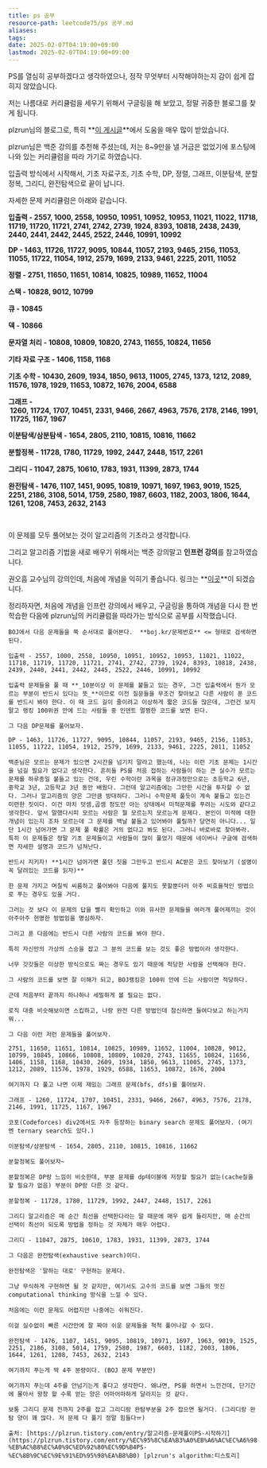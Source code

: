 ```yaml
---
title: ps 공부
resource-path: leetcode75/ps 공부.md
aliases:
tags:
date: 2025-02-07T04:19:00+09:00
lastmod: 2025-02-07T04:19:00+09:00
---
```

PS를 열심히 공부하겠다고 생각하였으나, 정작 무엇부터 시작해야하는지 감이 쉽게 잡히지 않았습니다.

저는 나름대로 커리큘럼을 세우기 위해서 구글링을 해 보았고, 정말 귀중한 블로그를 찾게 됩니다.

plzrun님의 블로그로, 특히 **[이 게시글](https://plzrun.tistory.com/entry/%EC%95%8C%EA%B3%A0%EB%A6%AC%EC%A6%98-%EB%AC%B8%EC%A0%9C%ED%92%80%EC%9D%B4PS-%EC%8B%9C%EC%9E%91%ED%95%98%EA%B8%B0)**에서 도움을 매우 많이 받았습니다.

plzrun님은 백준 강의를 추천해 주셨는데, 저는 8~9만을 낼 거금은 없었기에 포스팅에 나와 있는 커리큘럼을 따라 가기로 하였습니다.

입출력 방식에서 시작해서, 기초 자료구조, 기초 수학, DP, 정렬, 그래프, 이분탐색, 분할정복, 그리디, 완전탐색으로 끝이 납니다.

자세한 문제 커리큘럼은 아래와 같습니다.

**입출력 - 2557, 1000, 2558, 10950, 10951, 10952, 10953, 11021, 11022, 11718, 11719, 11720, 11721, 2741, 2742, 2739, 1924, 8393, 10818, 2438, 2439, 2440, 2441, 2442, 2445, 2522, 2446, 10991, 10992**

**DP - 1463, 11726, 11727, 9095, 10844, 11057, 2193, 9465, 2156, 11053, 11055, 11722, 11054, 1912, 2579, 1699, 2133, 9461, 2225, 2011, 11052**

**정렬 - 2751, 11650, 11651, 10814, 10825, 10989, 11652, 11004**

**스택 - 10828, 9012, 10799**

**큐 - 10845**

**덱 - 10866**

**문자열 처리 - 10808, 10809, 10820, 2743, 11655, 10824, 11656**

**기타 자료 구조 - 1406, 1158, 1168**

**기초 수학 - 10430, 2609, 1934, 1850, 9613, 11005, 2745, 1373, 1212, 2089, 11576, 1978, 1929, 11653, 10872, 1676, 2004, 6588**  

**그래프 - 1260, 11724, 1707, 10451, 2331, 9466, 2667, 4963, 7576, 2178, 2146, 1991, 11725, 1167, 1967**  
  

**이분탐색/삼분탐색 - 1654, 2805, 2110, 10815, 10816, 11662**  
  

**분할정복 - 11728, 1780, 11729, 1992, 2447, 2448, 1517, 2261**  
  

**그리디 - 11047, 2875, 10610, 1783, 1931, 11399, 2873, 1744** 

  
**완전탐색 - 1476, 1107, 1451, 9095, 10819, 10971, 1697, 1963, 9019, 1525, 2251, 2186, 3108, 5014, 1759, 2580, 1987, 6603, 1182, 2003, 1806, 1644, 1261, 1208, 7453, 2632, 2143**  
  
 

이 문제를 모두 풀어보는 것이 알고리즘의 기초라고 생각합니다.

그리고 알고리즘 기법을 새로 배우기 위해서는 백준 강의말고 **인프런 강의**를 참고하였습니다.

권오흠 교수님의 강의인데, 처음에 개념을 익히기 좋습니다. 링크는 **[이곳](https://www.inflearn.com/course/%EC%95%8C%EA%B3%A0%EB%A6%AC%EC%A6%98-%EA%B0%95%EC%A2%8C/dashboard)**이 되겠습니다.

정리하자면, 처음에 개념을 인프런 강의에서 배우고, 구글링을 통하여 개념을 다시 한 번 학습한 다음에 plzrun님의 커리큘럼을 따라가는 방식으로 공부를 시작했습니다.



```
BOJ에서 다음 문제들을 쭉 순서대로 풀어본다.  **boj.kr/문제번호** <= 형태로 검색하면 된다.

입출력 - 2557, 1000, 2558, 10950, 10951, 10952, 10953, 11021, 11022, 11718, 11719, 11720, 11721, 2741, 2742, 2739, 1924, 8393, 10818, 2438, 2439, 2440, 2441, 2442, 2445, 2522, 2446, 10991, 10992

입출력 문제들을 풀 때 **_10분이상 이 문제를 붙들고 있는 경우, 그건 입출력에서 뭔가 모르는 부분이 반드시 있다는 뜻_**이므로 이전 질문들을 무조건 찾아보고 다른 사람이 푼 코드를 반드시 봐야 한다. 이 때 코드 길이 줄이려고 이상하게 짧은 코드들 많은데, 그런건 보지 말고 랭킹 100위권 안에 드는 사람들 중 인덴트 멀쩡한 코드를 보면 된다.

그 다음 DP문제를 풀어보자.

DP - 1463, 11726, 11727, 9095, 10844, 11057, 2193, 9465, 2156, 11053, 11055, 11722, 11054, 1912, 2579, 1699, 2133, 9461, 2225, 2011, 11052

백준님은 모르는 문제가 있으면 2시간을 넘기지 말라고 했는데, 나는 이런 기초 문제는 1시간을 넘길 필요가 없다고 생각한다. 흔히들 PS를 처음 접하는 사람들이 하는 큰 실수가 모르는 문제를 하루종일 붙들고 있는 건데, 우린 수학이란 과목을 정규과정만으로는 초등학교 6년, 중학교 3년, 고등학교 3년 동안 배웠다. 그런데 알고리즘에는 그만한 시간을 투자할 수 없다. 그러나 알고리즘의 양은 그만큼 방대하다. 그러니 수학문제 풀듯이 계속 붙들고 있는건 미련한 짓이다. 이건 마치 덧셈,곱셈 정도만 아는 상태에서 미적문제를 푸려는 시도와 같다고 생각한다. 앞서 말했다시피 모르는 사람은 뭘 모르는지 모르는게 문제다. 본인이 미적에 대한 개념이 있는지 조차 모르는데 그 문제를 백날 붙들고 있어봐야 풀릴까? 당연히 아니다... 일단 1시간 넘어가면 그 문제 풀 확률은 거의 없다고 봐도 된다. 그러니 바로바로 찾아봐라. 특히 이 문제들은 정말 기초 문제들이고 사람들이 많이 풀었기 때문에 네이버나 구글에 검색하면 자세한 설명과 코드가 넘쳐난다.

반드시 지키자! **1시간 넘어가면 풀던 짓을 그만두고 반드시 AC받은 코드 찾아보기 (설명이 꼭 달려있는 코드를 읽자)**

한 문제 가지고 며칠씩 씨름하고 풀어봐야 다음에 풀지도 못할뿐더러 아주 비효율적인 방법으로 푸는 경우도 있을 거다.

그러는 것 보다 이 문제의 답을 빨리 확인하고 이와 유사한 문제들을 여러개 풀어제끼는 것이 아주아주 현명한 방법임을 명심하자.

그리고 푼 다음에는 반드시 다른 사람의 코드를 봐야 한다.

특히 자신만의 가상의 스승을 잡고 그 분의 코드를 보는 것도 좋은 방법이라 생각한다.

너무 갓갓들은 이상한 방식으로도 짜는 경우도 있기 때문에 적당한 사람을 선택해야 한다.

그 사람의 코드를 보면 잘 이해가 되고, BOJ랭킹은 100위 안에 드는 사람이면 적당하다.

근데 처음부터 끝까지 하나하나 세밀하게 볼 필요는 없다.

로직 대충 비슷해보이면 스킵하고, 나랑 완전 다른 방법인데 참신하면 들여다보고 하는거지 뭐...

그 다음 이런 저런 문제들을 풀어보자.

2751, 11650, 11651, 10814, 10825, 10989, 11652, 11004, 10828, 9012, 10799, 10845, 10866, 10808, 10809, 10820, 2743, 11655, 10824, 11656, 1406, 1158, 1168, 10430, 2609, 1934, 1850, 9613, 11005, 2745, 1373, 1212, 2089, 11576, 1978, 1929, 6588, 11653, 10872, 1676, 2004

여기까지 다 풀고 나면 이제 재밌는 그래프 문제(bfs, dfs)를 풀어보자.

그래프 - 1260, 11724, 1707, 10451, 2331, 9466, 2667, 4963, 7576, 2178, 2146, 1991, 11725, 1167, 1967

코포(Codeforces) div2에서도 자주 등장하는 binary search 문제도 풀어보자. (여기엔 ternary search도 있다.)

이분탐색/삼분탐색 - 1654, 2805, 2110, 10815, 10816, 11662

분할정복도 풀어보자~

분할정복은 DP랑 느낌이 비슷한데, 부분 문제를 dp테이블에 저장할 필요가 없는(cache질을 할 필요가 없음) 부분이 DP랑 다른 것 같다.

분할정복 - 11728, 1780, 11729, 1992, 2447, 2448, 1517, 2261

그리디 알고리즘은 매 순간 최선을 선택한다라는 말 때문에 매우 쉽게 들리지만, 매 순간의 선택이 최선이 되도록 방법을 정하는 것 자체가 매우 어렵다.

그리디 - 11047, 2875, 10610, 1783, 1931, 11399, 2873, 1744

그 다음은 완전탐색(exhaustive search)이다.

완전탐색은 '말하는 대로' 구현하는 문제다.

그냥 무식하게 구현하면 될 것 같지만, 여기서도 고수의 코드를 보면 그들의 멋진 computational thinking 방식을 느낄 수 있다.

처음에는 이런 문제도 어렵지만 나중에는 쉬워진다.

이걸 실수없이 빠른 시간안에 잘 짜야 쉬운 문제들을 척척 풀어나갈 수 있다.

완전탐색 - 1476, 1107, 1451, 9095, 10819, 10971, 1697, 1963, 9019, 1525, 2251, 2186, 3108, 5014, 1759, 2580, 1987, 6603, 1182, 2003, 1806, 1644, 1261, 1208, 7453, 2632, 2143

여기까지 푸는게 딱 4주 분량이다. (BOJ 문제 부분만)

여기까지 푸는데 4주를 안넘기는게 좋다고 생각한다. 왜냐면, PS를 하면서 느낀건데, 단기간에 몰아서 왕창 할 수록 얻는 양은 어마어마하게 달라지는 것 같다.

보통 그리디 문제 전까지 2주를 잡고 그리디랑 완탐부분을 2주 잡으면 될거다. (그리디랑 완탐 양이 꽤 많다. 저 문제 다 풀기 정말 힘들다ㅠ)

출처: [https://plzrun.tistory.com/entry/알고리즘-문제풀이PS-시작하기](https://plzrun.tistory.com/entry/%EC%95%8C%EA%B3%A0%EB%A6%AC%EC%A6%98-%EB%AC%B8%EC%A0%9C%ED%92%80%EC%9D%B4PS-%EC%8B%9C%EC%9E%91%ED%95%98%EA%B8%B0) [plzrun's algorithm:티스토리]
```